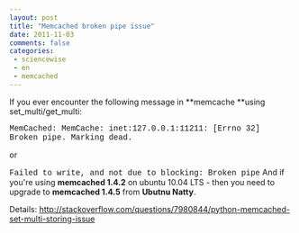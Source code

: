 ```yaml
---
layout: post
title: "Memcached broken pipe issue"
date: 2011-11-03
comments: false
categories:
 - sciencewise
 - en
 - memcached
---
```



If you ever encounter the following message in **memcache **using set_multi/get_multi:

<span class="Apple-style-span" style="font-family: 'Courier New', Courier, monospace;">MemCached: MemCache: inet:127.0.0.1:11211: [Errno 32] Broken pipe.  Marking dead.</span>

or

<span class="Apple-style-span" style="font-family: 'Courier New', Courier, monospace;">Failed to write, and not due to blocking: Broken pipe</span>
<span class="Apple-style-span" style="font-family: 'Courier New', Courier, monospace;">
</span>
And if you're using **memcached 1.4.2** on ubuntu 10.04 LTS - then you need to upgrade to **memcached 1.4.5** from **Ubutnu Natty**.

Details: <a href="http://stackoverflow.com/questions/7980844/python-memcached-set-multi-storing-issue">http://stackoverflow.com/questions/7980844/python-memcached-set-multi-storing-issue</a>
